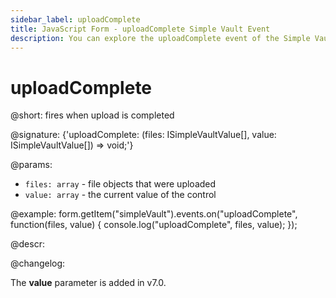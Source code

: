 ```yaml
---
sidebar_label: uploadComplete
title: JavaScript Form - uploadComplete Simple Vault Event 
description: You can explore the uploadComplete event of the Simple Vault control of Form in the documentation of the DHTMLX JavaScript UI library. Browse developer guides and API reference, try out code examples and live demos, and download a free 30-day evaluation version of DHTMLX Suite 7.
---
```


# uploadComplete

@short: fires when upload is completed

@signature: {'uploadComplete: (files: ISimpleVaultValue[], value: ISimpleVaultValue[]) => void;'}

@params:
- `files: array` - file objects that were uploaded
- `value: array` - the current value of the control

@example:
form.getItem("simpleVault").events.on("uploadComplete", function(files, value) {
    console.log("uploadComplete", files, value);
});

@descr:

@changelog:

The **value** parameter is added in v7.0.
